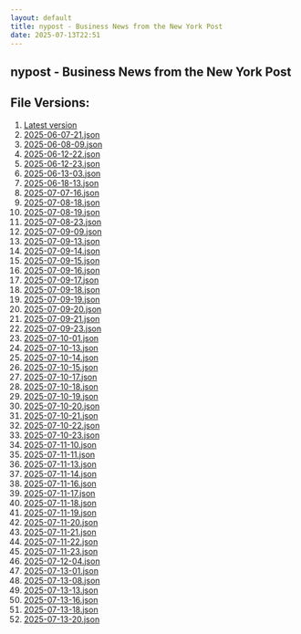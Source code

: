 ```yaml
---
layout: default
title: nypost - Business News from the New York Post
date: 2025-07-13T22:51
---
```


## nypost - Business News from the New York Post

<div id="data-chart"></div>
<div id="data-table"></div>
<script>
document.addEventListener('DOMContentLoaded', function(){
  document.getElementById('data-table').textContent = 'This source isn't supported for tables yet.';
});
</script>

## File Versions:
1. [Latest version](./latest.json)
2. [2025-06-07-21.json](./2025-06-07-21.json)
3. [2025-06-08-09.json](./2025-06-08-09.json)
4. [2025-06-12-22.json](./2025-06-12-22.json)
5. [2025-06-12-23.json](./2025-06-12-23.json)
6. [2025-06-13-03.json](./2025-06-13-03.json)
7. [2025-06-18-13.json](./2025-06-18-13.json)
8. [2025-07-07-16.json](./2025-07-07-16.json)
9. [2025-07-08-18.json](./2025-07-08-18.json)
10. [2025-07-08-19.json](./2025-07-08-19.json)
11. [2025-07-08-23.json](./2025-07-08-23.json)
12. [2025-07-09-09.json](./2025-07-09-09.json)
13. [2025-07-09-13.json](./2025-07-09-13.json)
14. [2025-07-09-14.json](./2025-07-09-14.json)
15. [2025-07-09-15.json](./2025-07-09-15.json)
16. [2025-07-09-16.json](./2025-07-09-16.json)
17. [2025-07-09-17.json](./2025-07-09-17.json)
18. [2025-07-09-18.json](./2025-07-09-18.json)
19. [2025-07-09-19.json](./2025-07-09-19.json)
20. [2025-07-09-20.json](./2025-07-09-20.json)
21. [2025-07-09-21.json](./2025-07-09-21.json)
22. [2025-07-09-23.json](./2025-07-09-23.json)
23. [2025-07-10-01.json](./2025-07-10-01.json)
24. [2025-07-10-13.json](./2025-07-10-13.json)
25. [2025-07-10-14.json](./2025-07-10-14.json)
26. [2025-07-10-15.json](./2025-07-10-15.json)
27. [2025-07-10-17.json](./2025-07-10-17.json)
28. [2025-07-10-18.json](./2025-07-10-18.json)
29. [2025-07-10-19.json](./2025-07-10-19.json)
30. [2025-07-10-20.json](./2025-07-10-20.json)
31. [2025-07-10-21.json](./2025-07-10-21.json)
32. [2025-07-10-22.json](./2025-07-10-22.json)
33. [2025-07-10-23.json](./2025-07-10-23.json)
34. [2025-07-11-10.json](./2025-07-11-10.json)
35. [2025-07-11-11.json](./2025-07-11-11.json)
36. [2025-07-11-13.json](./2025-07-11-13.json)
37. [2025-07-11-14.json](./2025-07-11-14.json)
38. [2025-07-11-16.json](./2025-07-11-16.json)
39. [2025-07-11-17.json](./2025-07-11-17.json)
40. [2025-07-11-18.json](./2025-07-11-18.json)
41. [2025-07-11-19.json](./2025-07-11-19.json)
42. [2025-07-11-20.json](./2025-07-11-20.json)
43. [2025-07-11-21.json](./2025-07-11-21.json)
44. [2025-07-11-22.json](./2025-07-11-22.json)
45. [2025-07-11-23.json](./2025-07-11-23.json)
46. [2025-07-12-04.json](./2025-07-12-04.json)
47. [2025-07-13-01.json](./2025-07-13-01.json)
48. [2025-07-13-08.json](./2025-07-13-08.json)
49. [2025-07-13-13.json](./2025-07-13-13.json)
50. [2025-07-13-16.json](./2025-07-13-16.json)
51. [2025-07-13-18.json](./2025-07-13-18.json)
52. [2025-07-13-20.json](./2025-07-13-20.json)
